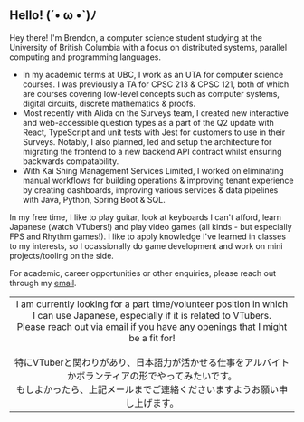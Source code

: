 ## Hello! (´• ω •`)ﾉ  
Hey there! I'm Brendon, a computer science student studying at the University of British Columbia with a focus on distributed systems, parallel computing and programming languages.

* In my academic terms at UBC, I work as an UTA for computer science courses. I was previously a TA for CPSC 213 & CPSC 121, both of which are courses covering low-level concepts such as computer systems, digital circuits, discrete mathematics & proofs. 
* Most recently with Alida on the Surveys team, I created new interactive and web-accessible question types as a part of the Q2 update with React, TypeScript and unit tests with Jest for customers to use in their Surveys. Notably, I also planned, led and setup the architecture for migrating the frontend to a new backend API contract whilst ensuring backwards compatability. 
* With Kai Shing Management Services Limited, I worked on eliminating manual workflows for building operations & improving tenant experience by creating dashboards, improving various services & data pipelines with Java, Python, Spring Boot & SQL.

In my free time, I like to play guitar, look at keyboards I can't afford, learn Japanese (watch VTubers!) and play video games (all kinds - but especially FPS and Rhythm games!). I like to apply knowledge I've learned in classes to my interests, so I ocassionally do game development and work on mini projects/tooling on the side.  

For academic, career opportunities or other enquiries, please reach out through my [email](mailto:contact@brendontsim.com).
<table>
  <td align="center">
    I am currently looking for a part time/volunteer position in which I can use Japanese, especially if it is related to VTubers.
    <br/>
    Please reach out via email if you have any openings that I might be a fit for!
    <br/>
    <br/>
    特にVTuberと関わりがあり、日本語力が活かせる仕事をアルバイトかボランティアの形でやってみたいです。
    <br/>
    もしよかったら、上記メールまでご連絡くださいますようお願い申し上げます。
  </td>
</table>
